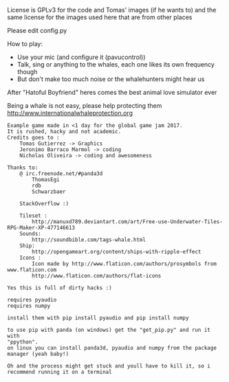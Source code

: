 License is GPLv3 for the code and Tomas' images (if he wants to)
and the same license for the images used here that are from other places

Please edit config.py

How to play:
- Use your mic (and configure it (pavucontrol))
- Talk, sing or anything to the whales, each one likes its own frequency though
- But don't make too much noise or the whalehunters might hear us

After "Hatoful Boyfriend" heres comes the best animal love simulator ever

Being a whale is not easy, please help protecting them http://www.internationalwhaleprotection.org


	Example game made in <1 day for the global game jam 2017.
	It is rushed, hacky and not academic.
	Credits goes to :
		Tomas Gutierrez -> Graphics
		Jeronimo Barraco Marmol -> coding
		Nicholas Oliveira -> coding and awesomeness

	Thanks to:
		@ irc.freenode.net/#panda3d
			ThomasEgi
			rdb
			Schwarzbaer

		StackOverflow :)

		Tileset :
			http://manuxd789.deviantart.com/art/Free-use-Underwater-Tiles-RPG-Maker-XP-477146613
		Sounds:
			http://soundbible.com/tags-whale.html
		Ship:
			http://opengameart.org/content/ships-with-ripple-effect
		Icons :
			Icon made by http://www.flaticon.com/authors/prosymbols from www.flaticon.com
			http://www.flaticon.com/authors/flat-icons

	Yes this is full of dirty hacks :)

	requires pyaudio
	requires numpy

	install them with pip install pyaudio and pip install numpy

	to use pip with panda (on windows) get the "get_pip.py" and run it with
	"ppython".
	on linux you can install panda3d, pyaudio and numpy from the package manager (yeah baby!)

	Oh and the process might get stuck and youll have to kill it, so i recommend running it on a terminal


